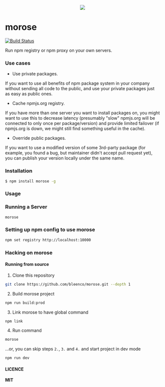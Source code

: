 
<p align="center">
  <img src="https://cloud.githubusercontent.com/assets/1796022/26799017/160416cc-4a34-11e7-919e-91d0a2359d8c.png">
</p>

# morose

[![Build Status](https://travis-ci.org/bleenco/morose.svg?branch=master)](https://travis-ci.org/bleenco/morose)

Run npm registry or npm proxy on your own servers.

### Use cases

- Use private packages.

If you want to use all benefits of npm package system in your company without sending all code to the public, and use your private packages just as easy as public ones.

- Cache npmjs.org registry.

If you have more than one server you want to install packages on, you might want to use this to decrease latency (presumably "slow" npmjs.org will be connected to only once per package/version) and provide limited failover (if npmjs.org is down, we might still find something useful in the cache).

- Override public packages.

If you want to use a modified version of some 3rd-party package (for example, you found a bug, but maintainer didn't accept pull request yet), you can publish your version locally under the same name.

### Installation

```sh
$ npm install morose -g
```

### Usage

### Running a Server

```sh
morose
```

### Setting up npm config to use morose

```sh
npm set registry http://localhost:10000
```

### Hacking on morose

#### Running from source

1. Clone this repository

```sh
git clone https://github.com/bleenco/morose.git --depth 1
```

2. Build morose project

```sh
npm run build:prod
```

3. Link morose to have global command

```sh
npm link
```

4. Run command

```sh
morose
```

...or, you can skip steps `2.`, `3.` and `4.` and start project in dev mode

```sh
npm run dev
```

#### LICENCE

**MIT**

